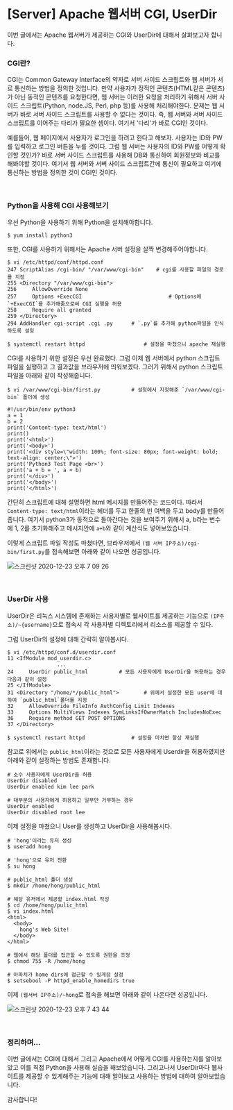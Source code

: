 # [Server] Apache 웹서버 CGI, UserDir

이번 글에서는 Apache 웹서버가 제공하는 CGI와 UserDir에 대해서 살펴보고자 합니다.

### CGI란?

CGI는 Common Gateway Interface의 약자로 서버 사이드 스크립트와 웹 서버가 서로 통신하는 방법을 정의한 것입니다. 만약 사용자가 정적인 콘텐츠(HTML같은 콘텐츠)가 아닌 동적인 콘텐츠를 요청한다면, 웹 서버는 이러한 요청을 처리하기 위해서 서버 사이드 스크립트(Python, node.JS, Perl, php 등)를 사용해 처리해야한다. 문제는 웹 서버가 바로 서버 사이드 스크립트를 사용할 수 없다는 것이다. 즉, 웹 서버와 서버 사이드 스크립트를 이어주는 다리가 필요한 셈이다. 여기서 '다리'가 바로 CGI인 것이다. 

예를들어, 웹 페이지에서 사용자가 로그인을 하려고 한다고 해보자. 사용자는 ID와 PW를 입력하고 로그인 버튼을 누를 것이다. 그럼 웹 서버는 사용자의 ID와 PW를 어떻게 확인할 것인가? 바로 서버 사이드 스크립트를 사용해 DB와 통신하여 회원정보와 비교를 해봐야할 것이다. 여기서 웹 서버와 서버 사이드 스크립트간에 통신이 필요하고 여기에 통신하는 방법을 정의한 것이 CGI인 것이다.

<br>

### Python을 사용해 CGI 사용해보기

우선 Python을 사용하기 위해 Python을 설치해야합니다.

```shell
$ yum install python3
```

또한, CGI를 사용하기 위해서는 Apache 서버 설정을 살짝 변경해주어야합니다.

```shell
$ vi /etc/httpd/conf/httpd.conf
247 ScriptAlias /cgi-bin/ "/var/www/cgi-bin"	# cgi를 사용할 파일의 경로를 지정
255 <Directory "/var/www/cgi-bin">
256     AllowOverride None
257     Options +ExecCGI							# Options에 `+ExecCGI`를 추가해줌으로써 CGI 실행을 허용
258     Require all granted
259 </Directory>
294 AddHandler cgi-script .cgi .py		# `.py`를 추가해 python파일을 인식하도록 설정

$ systemctl restart httpd 					# 설정을 마쳤으니 apache 재실행
```

CGI를 사용하기 위한 설정은 우선 완료했다. 그럼 이제 웹 서버에서 python 스크립트 파일을 실행하고 그 결과값을 브라우저에 띄워보겠다. 그러기 위해서 python 스크립트 파일을 아래와 같이 작성해줍니다.

```shell
$ vi /var/www/cgi-bin/first.py			# 설정에서 지정해준 `/var/www/cgi-bin` 폴더에 생성

#!/usr/bin/env python3
a = 1
b = 2
print('Content-type: text/html')
print()
print('<html>')
print('<body>')
print('<div style=\"width: 100%; font-size: 80px; font-weight: bold; text-align: center;\">')
print('Python3 Test Page <br>')
print('a + b = ', a + b)
print('</div>')
print('</body>')
print('</html>')
```

간단히 스크립트에 대해 설명하면 html 메시지를 만들어주는 코드이다. 따라서 `Content-type: text/html`이라는 헤더를 두고 한줄의 빈 여백을 두고 body를 만들어줍니다. 여기서 python3가 동적으로 돌아간다는 것을 보여주기 위해서 a, b라는 변수에 1, 2를 초기화해주고 메시지안에 `a+b`와 같이 계산식도 넣어보았습니다.

이렇게 스크립트 파일 작성도 마쳤다면, 브라우저에서 `(웹 서버 IP주소)/cgi-bin/first.py`를 접속해보면 아래와 같이 나오면 성공입니다.

![스크린샷 2020-12-23 오후 7 09 26](https://user-images.githubusercontent.com/37801041/102985457-8bcc7800-4552-11eb-9b95-d180dc181d2a.png)

<br>

### UserDir 사용

UserDir은 리눅스 시스템에 존재하는 사용자별로 웹사이트를 제공하는 기능으로 `(IP주소)/~{username}`으로 접속시 각 사용자별 디렉토리에서 리소스를 제공할 수 있다.

그럼 UserDir의 설정에 대해 간략히 알아봅시다.

```shell
$ vi /etc/httpd/conf.d/userdir.conf
11 <IfModule mod_userdir.c>
				...
24     UserDir public_html			# 모든 사용자에게 UserDir을 허용하는 경우 다음과 같이 설정
25 </IfModule>
31 <Directory "/home/*/public_html">		# 위에서 설정한 모든 user에 대하여 `public_html`폴더를 지정
32     AllowOverride FileInfo AuthConfig Limit Indexes
33     Options MultiViews Indexes SymLinksIfOwnerMatch IncludesNoExec
36     Require method GET POST OPTIONS
37 </Directory>

$ systemctl restart httpd				# 설정을 마치면 항상 재실행
```

참고로 위에서는 `public_html`이라는 것으로 모든 사용자에게 Userdir을 허용하였지만 아래와 같이 설정하는 방법도 존재합니다.

```shell
# 소수 사용자에게 UserDir을 허용
UserDir disabled
UserDir enabled kim lee park

# 대부분의 사용자에게 허용하고 일부만 거부하는 경우
UserDir enabled
UserDir disabled root lee
```

이제 설정을 마쳤으니 User를 생성하고 UserDir을 사용해봅시다.

```shell
# 'hong'이라는 유저 생성
$ useradd hong			

# 'hong'으로 유저 전환
$ su hong

# public_html 폴더 생성
$ mkdir /home/hong/public_html

# 해당 유저에서 제공할 index.html 작성
$ cd /home/hong/pulic_html
$ vi index.html
<html>
  <body>
    hong's Web Site!
  </body>
</html>

# 웹에서 해당 폴더를 접근할 수 있도록 권한을 조정
$ chmod 755 -R /home/hong

# 아파치가 home dirs에 접근할 수 있게끔 설정
$ setsebool -P httpd_enable_homedirs true
```

이제 `(웹서버 IP주소)/~hong`로 접속을 해보면 아래와 같이 나온다면 성공입니다.

![스크린샷 2020-12-23 오후 7 43 44](https://user-images.githubusercontent.com/37801041/102988383-2d55c880-4557-11eb-93a9-ada0b387309d.png)

<br>

### 정리하며...

이번 글에서는 CGI에 대해서 그리고 Apache에서 어떻게 CGI를 사용하는지를 알아보았고 이를 직접 Python을 사용해 실습을 해보았습니다. 그리고나서 UserDir마다 웹사이트를 제공할 수 있게해주는 기능에 대해 알아보고 사용하는 방법에 대하여 알아보았습니다.

감사합니다!


